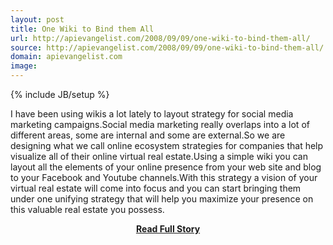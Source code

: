 ```yaml
---
layout: post
title: One Wiki to Bind them All
url: http://apievangelist.com/2008/09/09/one-wiki-to-bind-them-all/
source: http://apievangelist.com/2008/09/09/one-wiki-to-bind-them-all/
domain: apievangelist.com
image: 
---
```

{% include JB/setup %}<p>I have been using wikis a lot lately to layout strategy for social media marketing campaigns.Social media marketing really overlaps into a lot of different areas, some are internal and some are external.So we are designing what we call online ecosystem strategies for companies that help visualize all of their online virtual real estate.Using a simple wiki you can layout all the elements of your online presence from your web site and blog to your Facebook and Youtube channels.With this strategy a vision of your virtual real estate will come into focus and you can start bringing them under one unifying strategy that will help you maximize your presence on this valuable real estate you possess.</p>
<center><p><a href="http://apievangelist.com/2008/09/09/one-wiki-to-bind-them-all/" style='padding:25px; font-sze:18px; font-weight: bold;'>Read Full Story</a></p></center>
